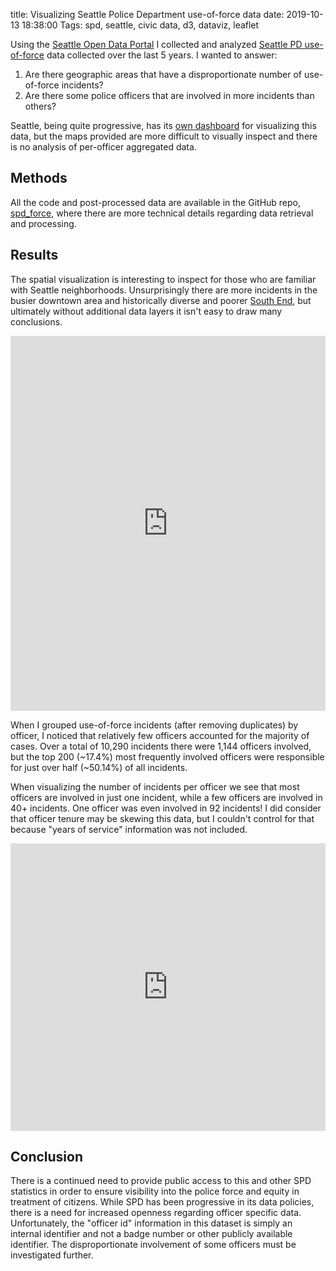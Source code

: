 title: Visualizing Seattle Police Department use-of-force data
date: 2019-10-13 18:38:00
Tags: spd, seattle, civic data, d3, dataviz, leaflet

Using the [Seattle Open Data Portal][data_portal] I collected and analyzed [Seattle PD use-of-force][force-types] data collected over the last 5 years. I wanted to answer:

1. Are there geographic areas that have a disproportionate number of use-of-force incidents?
1. Are there some police officers that are involved in more incidents than others?

Seattle, being quite progressive, has its [own dashboard][dashboard] for visualizing this data, but the maps provided are more difficult to visually inspect and there is no analysis of per-officer aggregated data.

## Methods

All the code and post-processed data are available in the GitHub repo, [spd_force][spd_force], where there are more technical details regarding data retrieval and processing.

## Results

The spatial visualization is interesting to inspect for those who are familiar with Seattle neighborhoods. Unsurprisingly there are more incidents in the busier downtown area and historically diverse and poorer [South End][south_end], but ultimately without additional data layers it isn't easy to draw many conclusions.

<iframe src="https://keyanp.com/spd_force/force.html" width="100%" height="600" frameborder=0></iframe>

When I grouped use-of-force incidents (after removing duplicates) by officer, I noticed that relatively few officers accounted for the majority of cases. Over a total of 10,290 incidents there were 1,144 officers involved, but the top 200 (~17.4%) most frequently involved officers were responsible for just over half (~50.14%) of all incidents.

When visualizing the number of incidents per officer we see that most officers are involved in just one incident, while a few officers are involved in 40+ incidents. One officer was even involved in 92 incidents! I did consider that officer tenure may be skewing this data, but I couldn't control for that because "years of service" information was not included.

<iframe src="https://keyanp.com/spd_force/histogram.html" width="100%" height="460" frameborder=0></iframe>

## Conclusion

There is a continued need to provide public access to this and other SPD statistics in order to ensure visibility into the police force and equity in treatment of citizens. While SPD has been progressive in its data policies, there is a need for increased openness regarding officer specific data. Unfortunately, the "officer id" information in this dataset is simply an internal identifier and not a badge number or other publicly available identifier. The disproportionate involvement of some officers must be investigated further.

[data_portal]: https://data.seattle.gov/
[dashboard]: https://www.seattle.gov/police/information-and-data/use-of-force-data/use-of-force-dashboard
[force-types]: http://www.seattle.gov/police-manual/title-8---use-of-force/8050---use-of-force-definitions
[spd_force]: https://github.com/keyan/spd_force
[south_end]: https://en.wikipedia.org/wiki/South_End,_Seattle
